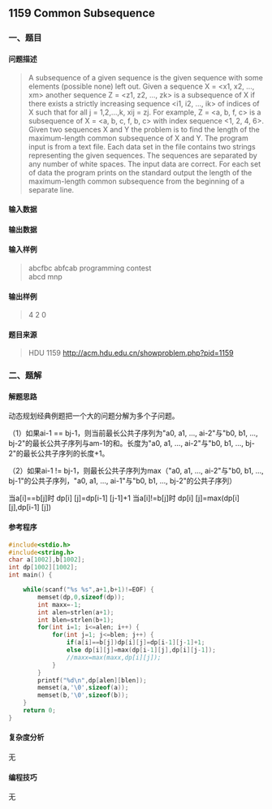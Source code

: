 ## 1159 Common Subsequence

### 一、题目

#### 问题描述

> A subsequence of a given sequence is the given sequence with some elements (possible none) left out. Given a sequence X = <x1, x2, ..., xm> another sequence Z = <z1, z2, ..., zk> is a subsequence of X if there exists a strictly increasing sequence <i1, i2, ..., ik> of indices of X such that for all j = 1,2,...,k, xij = zj. For example, Z = <a, b, f, c> is a subsequence of X = <a, b, c, f, b, c> with index sequence <1, 2, 4, 6>. Given two sequences X and Y the problem is to find the length of the maximum-length common subsequence of X and Y. 
> The program input is from a text file. Each data set in the file contains two strings representing the given sequences. The sequences are separated by any number of white spaces. The input data are correct. For each set of data the program prints on the standard output the length of the maximum-length common subsequence from the beginning of a separate line.  

#### 输入数据

> 

#### 输出数据

> 

#### 输入样例

> abcfbc abfcab 
> programming contest  
> abcd mnp

#### 输出样例

> 4
> 2
> 0

#### 题目来源

> HDU 1159 http://acm.hdu.edu.cn/showproblem.php?pid=1159

### 二、题解

#### 解题思路

动态规划经典例题把一个大的问题分解为多个子问题。

（1）如果ai-1 == bj-1，则当前最长公共子序列为"a0, a1, ..., ai-2"与"b0, b1, ..., bj-2"的最长公共子序列与am-1的和。长度为"a0, a1, ..., ai-2"与"b0, b1, ..., bj-2"的最长公共子序列的长度+1。

（2）如果ai-1 != bj-1，则最长公共子序列为max（"a0, a1, ..., ai-2"与"b0, b1, ..., bj-1"的公共子序列，"a0, a1, ..., ai-1"与"b0, b1, ..., bj-2"的公共子序列）

当a[i]==b[j]时  dp[i] [j]=dp[i-1] [j-1]+1
当a[i]!=b[j]时 dp[i] [j]=max(dp[i] [j],dp[i-1] [j])

#### 参考程序

```c
#include<stdio.h>
#include<string.h>
char a[1002],b[1002];
int dp[1002][1002];
int main() {

    while(scanf("%s %s",a+1,b+1)!=EOF) {
        memset(dp,0,sizeof(dp));
        int maxx=-1;
        int alen=strlen(a+1);
        int blen=strlen(b+1);
        for(int i=1; i<=alen; i++) {
            for(int j=1; j<=blen; j++) {
                if(a[i]==b[j])dp[i][j]=dp[i-1][j-1]+1;
                else dp[i][j]=max(dp[i-1][j],dp[i][j-1]);
                //maxx=max(maxx,dp[i][j]);
            }
        }
        printf("%d\n",dp[alen][blen]);
        memset(a,'\0',sizeof(a));
        memset(b,'\0',sizeof(b));
    }
    return 0;
}
```

#### 复杂度分析

无

#### 编程技巧

无